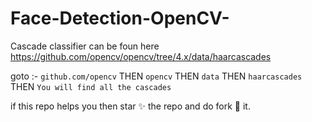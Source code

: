 # Face-Detection-OpenCV-

Cascade classifier can be foun here https://github.com/opencv/opencv/tree/4.x/data/haarcascades

goto :- ```github.com/opencv``` THEN ```opencv``` THEN ```data``` THEN ```haarcascades``` THEN ```You will find all the cascades```

if this repo helps you then star ✨ the repo and do fork 🍴 it.
